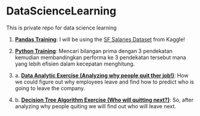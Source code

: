 # DataScienceLearning
This is private repo for data science learning

1. [**Pandas Training**](https://nbviewer.jupyter.org/github/bhaskoro-muthohar/DataScienceLearning/blob/Pandas/Pandas%20Practice.ipynb):  I will be using the [SF Salaries Dataset](https://www.kaggle.com/kaggle/sf-salaries) from Kaggle! 

2. [**Python Training**](https://github.com/bhaskoro-muthohar/DataScienceLearning/blob/master/Mencari_Bilangan_Prima_Dengan_3_Pendekatan_Menggunakan_Python.ipynb): Mencari bilangan prima dengan 3 pendekatan kemudian membandingkan performa ke 3 pendekatan tersebut mana yang lebih efisien dalam kecepatan menghitung.

3. a. [**Data Analytic Exercise (Analyzing why people quit ther job!)**](https://github.com/bhaskoro-muthohar/DataScienceLearning/blob/master/Analyzing_why_people_quit_ther_job!.ipynb): How we could figure out why employees leave and find how to predict who is going to leave the company. 

3. b. [**Decision Tree Algorithm Exercise (Who will quitting next?)**](https://github.com/bhaskoro-muthohar/DataScienceLearning/blob/master/Who_will_quitting_next%3F.ipynb): So, after analyzing why people quiting we will find out who will leave next.
